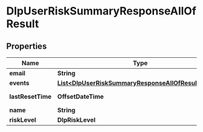 

# DlpUserRiskSummaryResponseAllOfResult


## Properties

| Name | Type | Description | Notes |
|------------ | ------------- | ------------- | -------------|
|**email** | **String** |  |  [optional] |
|**events** | [**List&lt;DlpUserRiskSummaryResponseAllOfResultEvents&gt;**](DlpUserRiskSummaryResponseAllOfResultEvents.md) |  |  [optional] |
|**lastResetTime** | **OffsetDateTime** |  |  [optional] [readonly] |
|**name** | **String** |  |  [optional] |
|**riskLevel** | **DlpRiskLevel** |  |  [optional] |



